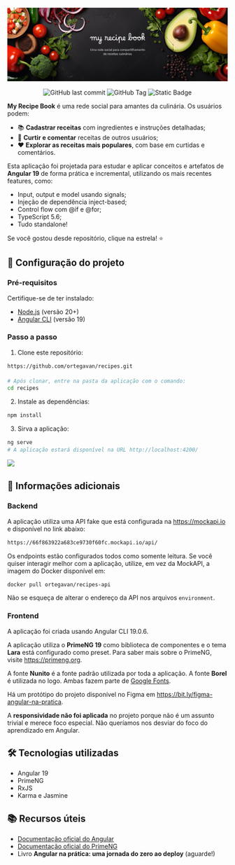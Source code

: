 ![](./public/banner-readme.jpg)

<p align="center">
    <img alt="GitHub last commit" src="https://img.shields.io/github/last-commit/ortegavan/recipes">
    <img alt="GitHub Tag" src="https://img.shields.io/github/v/tag/ortegavan/recipes">
    <img alt="Static Badge" src="https://img.shields.io/badge/code_style-prettier-brightgreen">
</p>

**My Recipe Book** é uma rede social para amantes da culinária. Os usuários podem:

- 📚 **Cadastrar receitas** com ingredientes e instruções detalhadas;
- 💬 **Curtir e comentar** receitas de outros usuários;
- ❤️ **Explorar as receitas mais populares**, com base em curtidas e comentários.

Esta aplicação foi projetada para estudar e aplicar conceitos e artefatos de **Angular 19** de forma prática e incremental, utilizando os mais recentes features, como:

- Input, output e model usando signals;
- Injeção de dependência inject-based;
- Control flow com @if e @for;
- TypeScript 5.6;
- Tudo standalone!

Se você gostou desde repositório, clique na estrela! ⭐

## 🚀 Configuração do projeto

### Pré-requisitos

Certifique-se de ter instalado:

- [Node.js](https://nodejs.org/) (versão 20+)
- [Angular CLI](https://angular.dev) (versão 19)

### Passo a passo

1. Clone este repositório:

```bash
https://github.com/ortegavan/recipes.git

# Após clonar, entre na pasta da aplicação com o comando:
cd recipes
```

2. Instale as dependências:

```bash
npm install
```

3. Sirva a aplicação:

```bash
ng serve
# A aplicação estará disponível na URL http://localhost:4200/
```

![](/Users/ortegavan/Documents/git/recipes/public/terminalizer.gif)

## 📌 Informações adicionais

### Backend

A aplicação utiliza uma API fake que está configurada na https://mockapi.io e disponível no link abaixo:

```bash
https://66f863922a683ce9730f60fc.mockapi.io/api/
```

Os endpoints estão configurados todos como somente leitura. Se você quiser interagir melhor com a aplicação, utilize, em vez da MockAPI, a imagem do Docker disponível em:

```bash
docker pull ortegavan/recipes-api
```

Não se esqueça de alterar o endereço da API nos arquivos `environment`.

### Frontend

A aplicação foi criada usando Angular CLI 19.0.6.

A aplicação utiliza o **PrimeNG 19** como biblioteca de componentes e o tema **Lara** está configurado como preset. Para saber mais sobre o PrimeNG, visite https://primeng.org.

A fonte **Nunito** é a fonte padrão utilizada por toda a aplicação. A fonte **Borel** é utilizada no logo. Ambas fazem parte de [Google Fonts](https://fonts.google.com).

Há um protótipo do projeto disponível no Figma em https://bit.ly/figma-angular-na-pratica.

A **responsividade não foi aplicada** no projeto porque não é um assunto trivial e merece foco especial. Não queríamos nos desviar do foco do aprendizado em Angular.

## 🛠️ Tecnologias utilizadas

- Angular 19
- PrimeNG
- RxJS
- Karma e Jasmine

## 📚 Recursos úteis

- [Documentação oficial do Angular](https://angular.dev)
- [Documentação oficial do PrimeNG](https://primeng.org)
- Livro **Angular na prática: uma jornada do zero ao deploy** (aguarde!)
